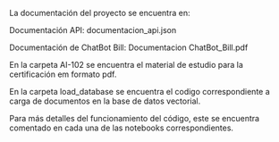 La documentación del proyecto se encuentra en:


Documentación API: documentacion_api.json

Documentación de ChatBot Bill: Documentacion ChatBot_Bill.pdf

En la carpeta AI-102 se encuentra el material de estudio para la certificación em formato pdf.

En la carpeta load_database se encuentra el codigo correspondiente a carga de documentos en la base de datos vectorial.

Para más detalles del funcionamiento del código, este se encuentra comentado en cada una de las notebooks correspondientes.
